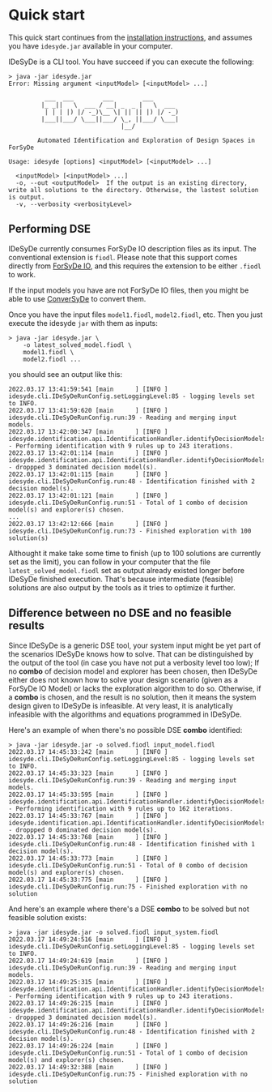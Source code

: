 <!-- ---
layout: default
title: Quick start
nav_order: 2
permalink: /usage/quickstart
parent: Usage
--- -->

# Quick start

This quick start continues from the [installation instructions](usage/install), 
and assumes you have `idesyde.jar` available in your computer.

<!-- Then, you download the `jar` file and make it available to be called from your terminal;  -->

IDeSyDe is a CLI tool. You have succeed if
you can execute the following:

    > java -jar idesyde.jar         
    Error: Missing argument <inputModel> [<inputModel> ...]
    
              ___  ___        ___        ___
             |_ _||   \  ___ / __| _  _ |   \  ___ 
              | | | |) |/ -_)\__ \| || || |) |/ -_)
             |___||___/ \___||___/ \_, ||___/ \___|
                                   |__/
    
            Automated Identification and Exploration of Design Spaces in ForSyDe
            
    Usage: idesyde [options] <inputModel> [<inputModel> ...]
    
      <inputModel> [<inputModel> ...]
      -o, --out <outputModel>  If the output is an existing directory, write all solutions to the directory. Otherwise, the lastest solution is output.
      -v, --verbosity <verbosityLevel>


## Performing DSE

IDeSyDe currently consumes ForSyDe IO description files as its input. The conventional extension is `fiodl`.
Please note that this support comes directly from [ForSyDe IO](https://forsyde.github.io/forsyde-io), and this
requires the extension to be either `.fiodl` to work.

If the input models you have are not ForSyDe IO files, 
then you might be able to use [ConverSyDe](https://forsyde.github.io/forsyde-io/usage/conversyde) to convert them.

Once you have the input files `model1.fiodl`, `model2.fiodl`, etc. Then you just execute the idesyde
`jar` with them as inputs:

    > java -jar idesyde.jar \
        -o latest_solved_model.fiodl \
        model1.fiodl \
        model2.fiodl ...

you should see an output like this:

    2022.03.17 13:41:59:541 [main      ] [INFO ] idesyde.cli.IDeSyDeRunConfig.setLoggingLevel:85 - logging levels set to INFO.
    2022.03.17 13:41:59:620 [main      ] [INFO ] idesyde.cli.IDeSyDeRunConfig.run:39 - Reading and merging input models.
    2022.03.17 13:42:00:347 [main      ] [INFO ] idesyde.identification.api.IdentificationHandler.identifyDecisionModels:47 - Performing identification with 9 rules up to 243 iterations.
    2022.03.17 13:42:01:114 [main      ] [INFO ] idesyde.identification.api.IdentificationHandler.identifyDecisionModels:72 - droppped 3 dominated decision model(s).
    2022.03.17 13:42:01:115 [main      ] [INFO ] idesyde.cli.IDeSyDeRunConfig.run:48 - Identification finished with 2 decision model(s).
    2022.03.17 13:42:01:121 [main      ] [INFO ] idesyde.cli.IDeSyDeRunConfig.run:51 - Total of 1 combo of decision model(s) and explorer(s) chosen.
    ...
    2022.03.17 13:42:12:666 [main      ] [INFO ] idesyde.cli.IDeSyDeRunConfig.run:73 - Finished exploration with 100 solution(s)


Althought it make take some time to finish (up to 100 solutions are currently set as the limit), you can follow in your computer that
the file `latest_solved_model.fiodl` set as output already existed longer before IDeSyDe finished execution. That's because
intermediate (feasible) solutions are also output by the tools as it tries to optimize it further.

## Difference between no DSE and no feasible results

Since IDeSyDe is a generic DSE tool, your system input might be yet part of the scenarios IDeSyDe knows how to solve.
That can be distinguished by the output of the tool (in case you have not put a verbosity level too low);
If no **combo** of decision model and explorer has been chosen, then IDeSyDe either does not known how to solve
your design scenario (given as a ForSyDe IO Model) or lacks the exploration algorithm to do so.
Otherwise, if a **combo** is chosen, and the result is no solution, then it means the system design given
to IDeSyDe is infeasible. At very least, it is analytically infeasible with the algorithms and equations
programmed in IDeSyDe.

Here's an example of when there's no possible DSE **combo** identified:

    > java -jar idesyde.jar -o solved.fiodl input_model.fiodl 
    2022.03.17 14:45:33:242 [main      ] [INFO ] idesyde.cli.IDeSyDeRunConfig.setLoggingLevel:85 - logging levels set to INFO.
    2022.03.17 14:45:33:323 [main      ] [INFO ] idesyde.cli.IDeSyDeRunConfig.run:39 - Reading and merging input models.
    2022.03.17 14:45:33:595 [main      ] [INFO ] idesyde.identification.api.IdentificationHandler.identifyDecisionModels:47 - Performing identification with 9 rules up to 162 iterations.
    2022.03.17 14:45:33:767 [main      ] [INFO ] idesyde.identification.api.IdentificationHandler.identifyDecisionModels:72 - droppped 0 dominated decision model(s).
    2022.03.17 14:45:33:768 [main      ] [INFO ] idesyde.cli.IDeSyDeRunConfig.run:48 - Identification finished with 1 decision model(s).
    2022.03.17 14:45:33:773 [main      ] [INFO ] idesyde.cli.IDeSyDeRunConfig.run:51 - Total of 0 combo of decision model(s) and explorer(s) chosen.
    2022.03.17 14:45:33:775 [main      ] [INFO ] idesyde.cli.IDeSyDeRunConfig.run:75 - Finished exploration with no solution

And here's an example where there's a DSE **combo** to be solved but not feasible solution exists:

    > java -jar idesyde.jar -o solved.fiodl input_system.fiodl
    2022.03.17 14:49:24:516 [main      ] [INFO ] idesyde.cli.IDeSyDeRunConfig.setLoggingLevel:85 - logging levels set to INFO.
    2022.03.17 14:49:24:619 [main      ] [INFO ] idesyde.cli.IDeSyDeRunConfig.run:39 - Reading and merging input models.
    2022.03.17 14:49:25:315 [main      ] [INFO ] idesyde.identification.api.IdentificationHandler.identifyDecisionModels:47 - Performing identification with 9 rules up to 243 iterations.
    2022.03.17 14:49:26:215 [main      ] [INFO ] idesyde.identification.api.IdentificationHandler.identifyDecisionModels:72 - droppped 3 dominated decision model(s).
    2022.03.17 14:49:26:216 [main      ] [INFO ] idesyde.cli.IDeSyDeRunConfig.run:48 - Identification finished with 2 decision model(s).
    2022.03.17 14:49:26:224 [main      ] [INFO ] idesyde.cli.IDeSyDeRunConfig.run:51 - Total of 1 combo of decision model(s) and explorer(s) chosen.
    2022.03.17 14:49:32:388 [main      ] [INFO ] idesyde.cli.IDeSyDeRunConfig.run:75 - Finished exploration with no solution


<!-- ## Pre requisites

Whichever way you use to get IDeSyDe installed, you also need to have 
installed in your system so that IDeSyDe can call it!
There's a catch, however: The latest version might contain a bug that prevents some models in IDeSyDe
for running properly, therefore, the tested and recommended version is
[Minizinc 2.4.3](https://github.com/MiniZinc/MiniZincIDE/releases/tag/2.4.3).

If you don't want to try the standlone executables, you also need to have Python 3.7+ installed in your system. -->
